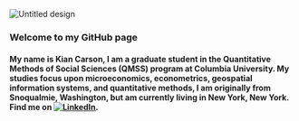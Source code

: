 
![Untitled design](https://user-images.githubusercontent.com/95309791/159109259-1f6d30fa-f7ad-4be4-8700-49d624372607.png)

### Welcome to my GitHub page





#### My name is Kian Carson, I am a graduate student in the Quantitative Methods of Social Sciences (QMSS) program at Columbia University. My studies focus upon microeconomics, econometrics, geospatial information systems, and quantitative methods, I am originally from Snoqualmie, Washington, but am currently living in New York, New York. Find me on [![LinkedIn][2.2]][2].





[2.2]: https://raw.githubusercontent.com/MartinHeinz/MartinHeinz/master/linkedin-3-16.png (LinkedIn logo)


[2]: https://www.linkedin.com/in/kian-carson-27baa61a4/
